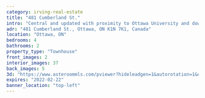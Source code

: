 ```yaml
---
category: irving-real-estate
title: "481 Cumberland St."
intro: "Central and updated with proximity to Ottawa University and downtown living."
adr: "481 Cumberland St., Ottawa, ON K1N 7K1, Canada"
location: "Ottawa, ON"
bedrooms: 4
bathrooms: 2
property_type: "Townhouse"
front_images: 2
interior_images: 37
back_images: 5
3d: "https://www.asteroommls.com/pviewer?hideleadgen=1&autorotation=1&defaultviewdollhouse=0&showdollhousehotspot=1&stopbgaudio=1&autonav=0&token=FX3ZCNgfDUOP0Kah64zTKw"
expires: "2022-02-22"
banner_location: "top-left"
---
```

